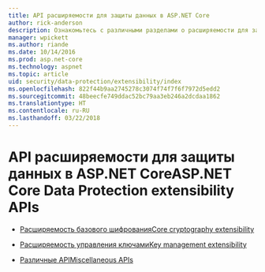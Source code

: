```yaml
---
title: API расширяемости для защиты данных в ASP.NET Core
author: rick-anderson
description: Ознакомьтесь с различными разделами о расширяемости для защиты данных в ASP.NET Core.
manager: wpickett
ms.author: riande
ms.date: 10/14/2016
ms.prod: asp.net-core
ms.technology: aspnet
ms.topic: article
uid: security/data-protection/extensibility/index
ms.openlocfilehash: 822f44b9aa2745278c3074f74f7f6f7972d5edd2
ms.sourcegitcommit: 48beecfe749ddac52bc79aa3eb246a2dcdaa1862
ms.translationtype: HT
ms.contentlocale: ru-RU
ms.lasthandoff: 03/22/2018
---
```

# <a name="aspnet-core-data-protection-extensibility-apis"></a><span data-ttu-id="f14cb-103">API расширяемости для защиты данных в ASP.NET Core</span><span class="sxs-lookup"><span data-stu-id="f14cb-103">ASP.NET Core Data Protection extensibility APIs</span></span>

* [<span data-ttu-id="f14cb-104">Расширяемость базового шифрования</span><span class="sxs-lookup"><span data-stu-id="f14cb-104">Core cryptography extensibility</span></span>](xref:security/data-protection/extensibility/core-crypto)

* [<span data-ttu-id="f14cb-105">Расширяемость управления ключами</span><span class="sxs-lookup"><span data-stu-id="f14cb-105">Key management extensibility</span></span>](xref:security/data-protection/extensibility/key-management)

* [<span data-ttu-id="f14cb-106">Различные API</span><span class="sxs-lookup"><span data-stu-id="f14cb-106">Miscellaneous APIs</span></span>](xref:security/data-protection/extensibility/misc-apis)
